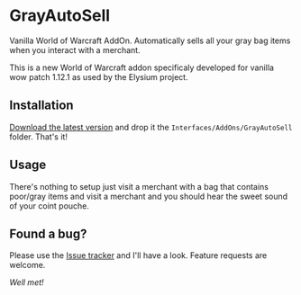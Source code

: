 # GrayAutoSell

Vanilla World of Warcraft AddOn. Automatically sells all your gray bag items when you interact with a merchant. 

This is a new World of Warcraft addon specificaly developed for vanilla wow patch 1.12.1 as used by the Elysium project.

## Installation 
[Download the latest version](https://github.com/ttcremers/GrayAutoSell/archive/) and drop it the `Interfaces/AddOns/GrayAutoSell` folder. That's it!

## Usage
There's nothing to setup just visit a merchant with a bag that contains poor/gray items and visit a merchant and you should hear the sweet sound of your coint pouche.

## Found a bug?
Please use the [Issue tracker](https://github.com/ttcremers/GrayAutoSell/issues) and I'll have a look. Feature requests are welcome. 

*Well met!*
